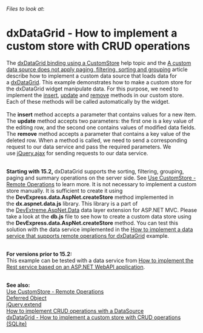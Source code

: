 <!-- default file list -->
*Files to look at*:

<!-- default file list end -->
# dxDataGrid - How to implement a custom store with CRUD operations


<p>The <a href="http://js.devexpress.com/Documentation/Howto/UI_Widgets/Data_Grid/Data_Binding/#UI_Widgets_Data_Grid_Data_Binding_Provide_Data_Using_the_Data_Library_Using_a_CustomStore">dxDataGrid binding using a CustomStore</a> help topic and the <a href="https://www.devexpress.com/Support/Center/p/KA18955">A custom data source does not apply paging, filtering, sorting and grouping</a> article describe how to implement a custom data source that loads data for a <a href="http://js.devexpress.com/Documentation/ApiReference/UI_Widgets/dxDataGrid">dxDataGrid</a>. This example demonstrates how to make a custom store for the dxDataGrid widget manipulate data. For this purpose, we need to implement the <a href="http://js.devexpress.com/Documentation/ApiReference/Data_Library/CustomStore/Methods/#insertvalues">insert</a>, <a href="http://js.devexpress.com/Documentation/ApiReference/Data_Library/CustomStore/Methods/#updatekey_values">update</a> and <a href="http://js.devexpress.com/Documentation/ApiReference/Data_Library/CustomStore/Methods/#removekey">remove</a> methods in our custom store. Each of these methods will be called automatically by the widget. <br><br>The <strong>insert</strong> method accepts a parameter that contains values for a new item. The <strong>update</strong> method accepts two parameters: the first one is a key value of the editing row, and the second one contains values of modified data fields. The <strong>remove</strong> method accepts a parameter that contains a key value of the deleted row. When a method is called, we need to send a corresponding request to our data service and pass the required parameters. We use <a href="http://api.jquery.com/jquery.ajax/">jQuery.ajax</a> for sending requests to our data service.<br><br></p>
<p><strong>Starting with 15.2, </strong>dxDataGrid supports the sorting, filtering, grouping, paging and summary operations on the server side. See <a href="http://js.devexpress.com/Documentation/Guide/UI_Widgets/Data_Grid/Use_Custom_Store/#Remote_Operations">Use CustomStore - Remote Operations</a> to learn more. It is not necessary to implement a custom store manually. It is sufficient to create it using the <strong>DevExpress.data.AspNet.createStore</strong> method implemented in the <strong>dx.aspnet.data.js</strong> library. This library is a part of the <a href="https://github.com/DevExpress/DevExtreme.AspNet.Data">DevExtreme.AspNet.Data</a> data layer extension for ASP.NET MVC. Please take a look at the <strong>db.js</strong> file to see how to create a custom data store using the <strong>DevExpress.data.AspNet.createStore</strong> method. You can test this solution with the data service implemented in the <a href="https://www.devexpress.com/Support/Center/p/T334360">How to implement a data service that supports remote operations for dxDataGrid</a> example. </p>
<p><br><strong>For versions prior to 15.2: </strong><br> This example can be tested with a data service from <a href="https://www.devexpress.com/Support/Center/p/E4462">How to implement the Rest service based on an ASP.NET WebAPI application</a>.</p>
<br><strong>See also:<br></strong><a href="http://js.devexpress.com/Documentation/Guide/UI_Widgets/Data_Grid/Use_Custom_Store/#Remote_Operations">Use CustomStore - Remote Operations</a><strong><br></strong><a href="http://api.jquery.com/category/deferred-object/">Deferred Object</a><strong> <br></strong><a href="http://api.jquery.com/jquery.extend/">jQuery.extend</a> <br><a href="https://www.devexpress.com/Support/Center/p/E4816">How to implement CRUD operations with a DataSource</a><br><a href="https://www.devexpress.com/Support/Center/p/T218257">dxDataGrid - How to implement a custom store with CRUD operations (SQLite)</a>

<br/>


